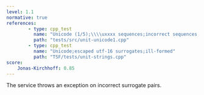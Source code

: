 ```yaml
---
level: 1.1
normative: true
references:
        - type: cpp_test
          name: "Unicode (1/5);\\\\uxxxx sequences;incorrect sequences;incorrect surrogate values"
          path: "tests/src/unit-unicode1.cpp"
        - type: cpp_test
          name: "Unicode;escaped utf-16 surrogates;ill-formed"
          path: "TSF/tests/unit-strings.cpp"
score:
    Jonas-Kirchhoff: 0.85
---
```


The service throws an exception on incorrect surrogate pairs.
